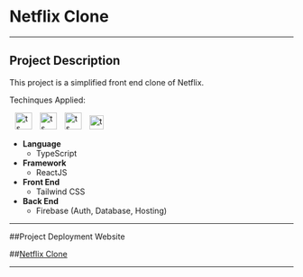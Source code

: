 # Netflix Clone 
---
## Project Description 

This project is a simplified front end clone of Netflix. 

Techinques Applied: 

<img style="margin-left:10px" src="https://upload.wikimedia.org/wikipedia/commons/thumb/4/4c/Typescript_logo_2020.svg/1200px-Typescript_logo_2020.svg.png" alt="ts icon" width="30"/>
<img style="margin-left:10px" src="https://upload.wikimedia.org/wikipedia/commons/thumb/a/a7/React-icon.svg/2300px-React-icon.svg.png" alt="ts icon" width="30"/>
<img style="margin-left:10px" src="https://upload.wikimedia.org/wikipedia/commons/thumb/d/d5/Tailwind_CSS_Logo.svg/1200px-Tailwind_CSS_Logo.svg.png" alt="ts icon" width="30"/>
<img style="margin-left:10px" src="https://seeklogo.com/images/F/firebase-logo-402F407EE0-seeklogo.com.png" alt="ts icon" width="25"/>

- **Language**
    - TypeScript 
- **Framework**
    - ReactJS 
- **Front End**
    - Tailwind CSS 
- **Back End**
    - Firebase (Auth, Database, Hosting)


---

##Project Deployment Website

##[Netflix Clone](https://netflix-clone-4f0fa.firebaseapp.com/)

---



